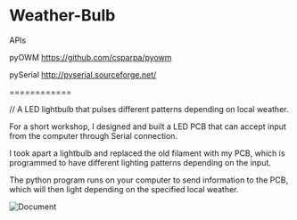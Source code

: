 Weather-Bulb
============
APIs

pyOWM
https://github.com/csparpa/pyowm

pySerial
http://pyserial.sourceforge.net/


============

// A LED lightbulb that pulses different patterns depending on local weather.

For a short workshop, I designed and built a LED PCB that can accept input from the computer through Serial connection.

I took apart a lightbulb and replaced the old filament with my PCB, which is programmed to have different lighting patterns depending on the input.

The python program runs on your computer to send information to the PCB, which will then light depending on the specified local weather.


![Document](http://i.imgur.com/sGzltYj.png?1)
